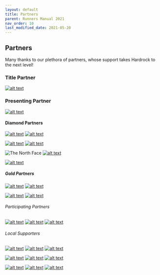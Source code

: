 ```yaml
---
layout: default
title: Partners
parent: Runners Manual 2021
nav_order: 10
last_modified_date: 2021-05-20
---
```


## Partners

Many thanks to our plethora of partners, whose support takes Hardrock to the next level!

### Title Partner

[![alt text](/assets/images/HR100-Partner-Smartwool.jpg)](http://www.smartwool.com/)

### Presenting Partner

[![alt text](/assets/images/HR100-Partner-Gu.jpg)](http://guenergy.com/)

#### Diamond Partners

[![alt text](/assets/images/HR100-Partner-Altra.jpg)](http://www.altrarunning.com/) [![alt text](/assets/images/HR100-Partner-Tailwind.jpg)](http://www.tailwindnutrition.com/)

[![alt text](/assets/images/HR100-Partner-Black-Diamond.png)](https://www.blackdiamondequipment.com/en_US/) [![alt text](/assets/images/HR100-Partner-Trail-Runner-Mag.jpg)](http://trailrunnermag.com/)

![The North Face](/assets/images/HR100-Partner-The-North-Face.jpg) [![alt text](/assets/images/HR100-Partner-Kahtoola.jpg)](http://www.kahtoola.com/)

[![alt text](/assets/images/HR100-Partner-Suunto.jpg)](https://www.suunto.com/en-us/)

##### Gold Partners

[![alt text](/assets/images/HR100-Partner-Ultimate-Direction.png)](http://www.ultimatedirection.com/) [![alt text](/assets/images/HR100-Partner-Squirrels-Nut-Butter.jpg)](http://www.squirrelsnutbutter.com/)

[![alt text](/assets/images/HR100-Partner-OpenSplitTime.jpg)](http://www.opensplittime.org/) [![alt text](/assets/images/HR100-Partner-Hypoxico.jpg)](https://hypoxico.com/)

###### Participating Partners

[![alt text](/assets/images/HR100-Partner-High-Desert-Drop-Bags.png)](http://highdesertdropbags.com/hddb/index.php) [![alt text](/assets/images/HR100-Partner-Aravaipa.png)](http://aravaiparunning.com/) [![alt text](/assets/images/HR100-Partner-Berkeley-Park.jpg)](https://www.berkeleyparkrunningcompany.com/)

###### Local Supporters

[![alt text](/assets/images/HR100-Partner-TabletoFarmCompost.jpg)](http://www.tabletofarmcompost.com/) [![alt text](/assets/images/HR100-Partner-Silverton-Grocery.png)](https://www.facebook.com/silvertongrocery/?fref=ts) [![alt text](/assets/images/HR100-Partner-Jameson.png)](https://www.jamesoncoffee.com/) 

[![alt text](/assets/images/HR100-Partner-Silverton-Mountain.png)](https://silvertonmountain.com/page/home) [![alt text](/assets/images/HR100-Partner-Global-Shelters.png)](http://www.globalshelters.com/) [![alt text](/assets/images/HR100-Partner-Silverton.png)](http://www.silvertoncolorado.com/) 

[![alt text](/assets/images/HR100-Partner-Eureka-Lodge.JPG)](http://www.eurekalodgecolorado.com/) [![alt text](/assets/images/HR100-Partner-Life-Blanket.png)](http://lifeblanket.com/) [![alt text](/assets/images/HR100-Partner-Ouray.png)](http://www.ouraycolorado.com/)

